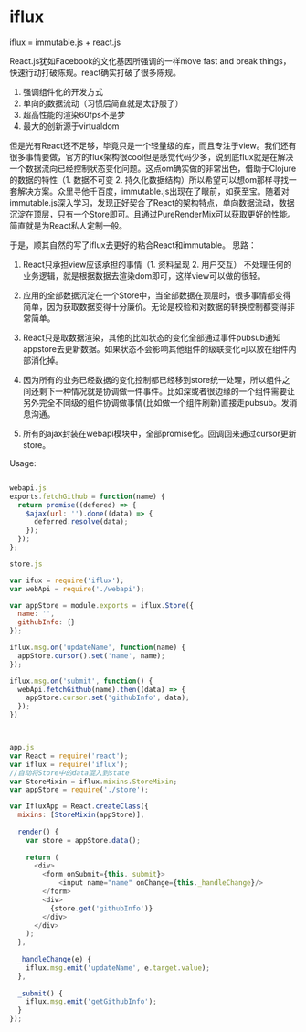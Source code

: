 # iflux
iflux = immutable.js + react.js

React.js犹如Facebook的文化基因所强调的一样move fast and break things，快速行动打破陈规。react确实打破了很多陈规。

1. 强调组件化的开发方式
2. 单向的数据流动（习惯后简直就是太舒服了）
3. 超高性能的渲染60fps不是梦
4. 最大的创新源于virtualdom


但是光有React还不足够，毕竟只是一个轻量级的库，而且专注于view。我们还有很多事情要做，官方的flux架构很cool但是感觉代码少多，说到底flux就是在解决一个数据流向已经控制状态变化问题。这点om确实做的非常出色，借助于Clojure的数据的特性（1. 数据不可变 2. 持久化数据结构）所以希望可以想om那样寻找一套解决方案。众里寻他千百度，immutable.js出现在了眼前，如获至宝。随着对immutable.js深入学习，发现正好契合了React的架构特点，单向数据流动，数据沉淀在顶层，只有一个Store即可。且通过PureRenderMix可以获取更好的性能。简直就是为React私人定制一般。

于是，顺其自然的写了iflux去更好的粘合React和immutable。
思路：

1. React只承担view应该承担的事情（1. 资料呈现 2. 用户交互） 不处理任何的业务逻辑，就是根据数据去渲染dom即可，这样view可以做的很轻。

2. 应用的全部数据沉淀在一个Store中，当全部数据在顶层时，很多事情都变得简单，因为获取数据变得十分廉价。无论是校验和对数据的转换控制都变得非常简单。

3. React只是取数据渲染，其他的比如状态的变化全部通过事件pubsub通知appstore去更新数据。如果状态不会影响其他组件的级联变化可以放在组件内部消化掉。

4. 因为所有的业务已经数据的变化控制都已经移到store统一处理，所以组件之间还剩下一种情况就是协调做一件事件。比如深或者很边缘的一个组件需要让另外完全不同级的组件协调做事情(比如做一个组件刷新)直接走pubsub。发消息沟通。

5. 所有的ajax封装在webapi模块中，全部promise化。回调回来通过cursor更新store。

Usage:

```javascript

webapi.js
exports.fetchGithub = function(name) {
  return promise((defered) => {
    $ajax(url: '').done((data) => {
      deferred.resolve(data);
    });
  });
};

store.js

var ifux = require('iflux');
var webApi = require('./webapi');

var appStore = module.exports = iflux.Store({
  name: '',
  githubInfo: {}
});

iflux.msg.on('updateName', function(name) {
  appStore.cursor().set('name', name);
});

iflux.msg.on('submit', function() {
  webApi.fetchGithub(name).then((data) => {
    appStore.cursor.set('githubInfo', data);
  });
})



app.js
var React = require('react');
var iflux = require('iflux');
//自动将Store中的data混入到state
var StoreMixin = iflux.mixins.StoreMixin;
var appStore = require('./store');

var IfluxApp = React.createClass({
  mixins: [StoreMixin(appStore)],
  
  render() {
    var store = appStore.data();
    
    return (
      <div>
        <form onSubmit={this._submit}>
            <input name="name" onChange={this._handleChange}/>
        </form>
        <div>
          {store.get('githubInfo')}
        </div>
      </div>
    );
  },
  
  _handleChange(e) {
    iflux.msg.emit('updateName', e.target.value);
  },
  
  _submit() {
    iflux.msg.emit('getGithubInfo');
  }
});

```
